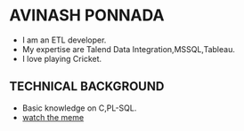 # AVINASH PONNADA
- I am an ETL developer.
- My expertise are Talend Data Integration,MSSQL,Tableau.
- I love playing Cricket.
## TECHNICAL BACKGROUND
- Basic knowledge on C,PL-SQL.
- [watch the meme](https://www.linkedin.com/posts/alokanand123456_healthdata-digitalhealth-dataanalytics-activity-7109094428018974720-1Xv6?utm_source=share&utm_medium=member_ios)
